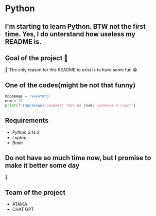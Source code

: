 # Python
## I'm starting to learn Python. BTW not the first time. Yes, I do unterstand how useless my README is.
## Goal of the project :rocket:
:rocket:
The only reason for this README to exist is to have some fun :grin:
## One of the codes(might be not that funny)
```python
прозвище = 'чикатило'
num = 13
print(f"{прозвище} разрежет тебя на {num} кусочков и съест")
```
## Requirements
+ *Python 3.14.0*
+ *Laptop*
+ *Brain*
## Do not have so much time now, but I promise to make it better some day
:wave:
## Team of the project
+ ATAIKA
+ CHAT GPT

